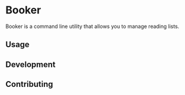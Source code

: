 # Booker
Booker is a command line utility that allows you to manage reading lists.

## Usage

## Development

## Contributing

